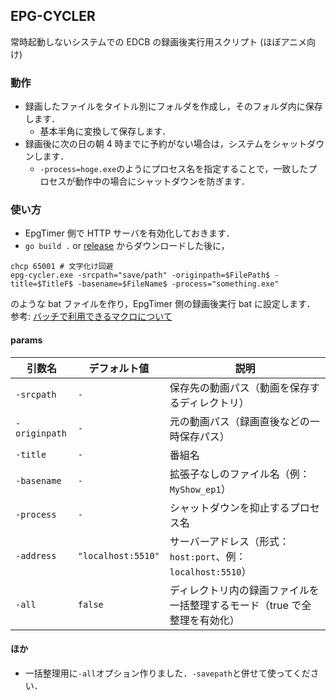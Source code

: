 ## EPG-CYCLER

常時起動しないシステムでの EDCB の録画後実行用スクリプト
(ほぼアニメ向け)

### 動作

- 録画したファイルをタイトル別にフォルダを作成し，そのフォルダ内に保存します．
  - 基本半角に変換して保存します．
- 録画後に次の日の朝 4 時までに予約がない場合は，システムをシャットダウンします．
  - `-process=hoge.exe`のようにプロセス名を指定することで，一致したプロセスが動作中の場合にシャットダウンを防ぎます．

### 使い方

- EpgTimer 側で HTTP サーバを有効化しておきます．
- `go build .` or [release](https://github.com/freyja1103/epg-cycler/releases) からダウンロードした後に，

```
chcp 65001 # 文字化け回避
epg-cycler.exe -srcpath="save/path" -originpath=$FilePath$ -title=$TitleF$ -basename=$FileName$ -process="something.exe"
```

のような bat ファイルを作り，EpgTimer 側の録画後実行 bat に設定します．
参考: [バッチで利用できるマクロについて](https://github.com/xtne6f/EDCB/blob/060fa328d8854b1f8b2016a12cbeecaa801a8006/Document/Readme_EpgTimer.txt#L929)

#### params

| 引数名        | デフォルト値       | 説明                                                                      |
| ------------- | ------------------ | ------------------------------------------------------------------------- |
| `-srcpath`    | `-`                | 保存先の動画パス（動画を保存するディレクトリ）                            |
| `-originpath` | `-`                | 元の動画パス（録画直後などの一時保存パス）                                |
| `-title`      | `-`                | 番組名                                                                    |
| `-basename`   | `-`                | 拡張子なしのファイル名（例：`MyShow_ep1`）                                |
| `-process`    | `-`                | シャットダウンを抑止するプロセス名                                        |
| `-address`    | `"localhost:5510"` | サーバーアドレス（形式：`host:port`、例：`localhost:5510`）               |
| `-all`        | `false`            | ディレクトリ内の録画ファイルを一括整理するモード（true で全整理を有効化） |

#### ほか

- 一括整理用に`-all`オプション作りました．`-savepath`と併せて使ってください．
